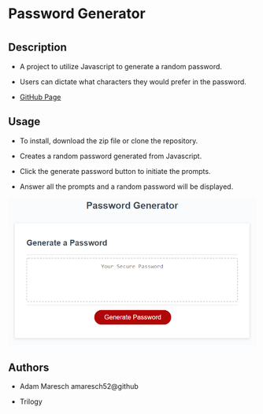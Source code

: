 # Password Generator
# <Password Generator>


## Description

- A project to utilize Javascript to generate a random password.

- Users can dictate what characters they would prefer in the password.

- [GitHub Page](https://amaresch52.github.io/PasswordGenerator/)



## Usage

- To install, download the zip file or clone the repository.

- Creates a random  password generated from Javascript.

- Click the generate password button to initiate the prompts.

- Answer all the prompts and a random password will be displayed.



![](Assets/images/03-javascript-homework-demo.png)



## Authors

- Adam Maresch amaresch52@github

- Trilogy
